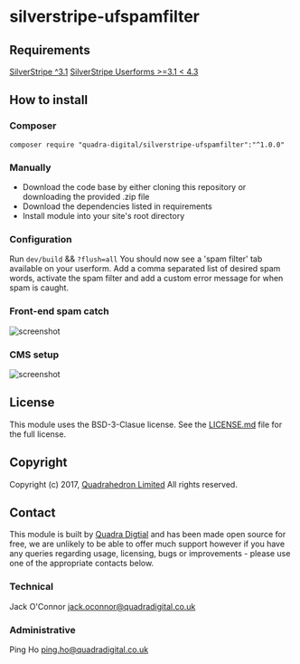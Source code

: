 # silverstripe-ufspamfilter

## Requirements
[SilverStripe ^3.1](https://github.com/silverstripe/silverstripe-cms/tree/3)
[SilverStripe Userforms >=3.1 < 4.3](https://github.com/silverstripe/silverstripe-userforms/)

## How to install

### Composer
```composer require "quadra-digital/silverstripe-ufspamfilter":"^1.0.0"```

### Manually
- Download the code base by either cloning this repository or downloading the provided .zip file
- Download the dependencies listed in requirements
- Install module into your site's root directory

### Configuration
Run ```dev/build``` && ```?flush=all```
You should now see a 'spam filter' tab available on your userform.
Add a comma separated list of desired spam words, activate the spam filter and add a custom error message for when spam is caught.

### Front-end spam catch
![screenshot](images/ufspamfilter-frontend.png)

### CMS setup
![screenshot](images/ufspamfilter-cms.png)

## License
This module uses the BSD-3-Clasue license. See the [LICENSE.md](LICENSE.md) file for the full license.

## Copyright
Copyright (c) 2017, [Quadrahedron Limited](https://www.quadradigital.co.uk) All rights reserved.

## Contact
This module is built by [Quadra Digtial](https://www.quadradigital.co.uk) and has been made open source for free, we are unlikely to be able to offer much support however if you have any queries regarding usage, licensing, bugs or improvements - please use one of the appropriate contacts below.

### Technical
Jack O'Connor <jack.oconnor@quadradigital.co.uk>

### Administrative
Ping Ho <ping.ho@quadradigital.co.uk>
